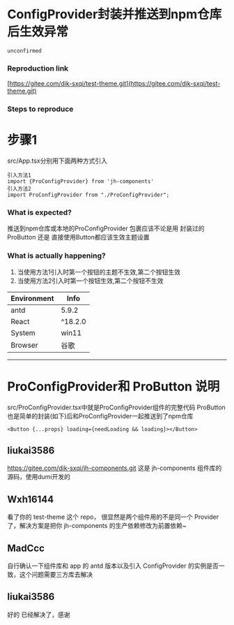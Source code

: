 # ConfigProvider封装并推送到npm仓库后生效异常

`unconfirmed`

### Reproduction link

[https://gitee.com/dik-sxqi/test-theme.git](https://gitee.com/dik-sxqi/test-theme.git)

### Steps to reproduce

# 步骤1

src/App.tsx分别用下面两种方式引入

```
引入方法1
import {ProConfigProvider} from 'jh-components'
引入方法2
import ProConfigProvider from "./ProConfigProvider";

```

### What is expected?

推送到npm仓库或本地的ProConfigProvider 包裹应该不论是用 封装过的ProButton 还是 直接使用Button都应该生效主题设置

### What is actually happening?

1. 当使用方法1引入时第一个按钮的主题不生效,第二个按钮生效
2. 当使用方法2引入时第一个按钮生效,第二个按钮不生效

| Environment | Info    |
| ----------- | ------- |
| antd        | 5.9.2   |
| React       | ^18.2.0 |
| System      | win11   |
| Browser     | 谷歌    |

---

# ProConfigProvider和 ProButton 说明

src/ProConfigProvider.tsx中就是ProConfigProvider组件的完整代码
ProButton 也是简单的封装(如下)后和ProConfigProvider一起推送到了npm仓库

`<Button {...props} loading={needLoading && loading}></Button>`

<!-- generated by ant-design-issue-helper. DO NOT REMOVE -->

## liukai3586

https://gitee.com/dik-sxqi/jh-components.git
这是 jh-components 组件库的源码，使用dumi开发的

## Wxh16144

看了你的 test-theme 这个 repo， 很显然是两个组件用的不是同一个 Provider 了，解决方案是把你 jh-components 的生产依赖修改为前置依赖~

## MadCcc

自行确认一下组件库和 app 的 antd 版本以及引入 ConfigProvider 的实例是否一致，这个问题需要三方库去解决

## liukai3586

好的 已经解决了，感谢
